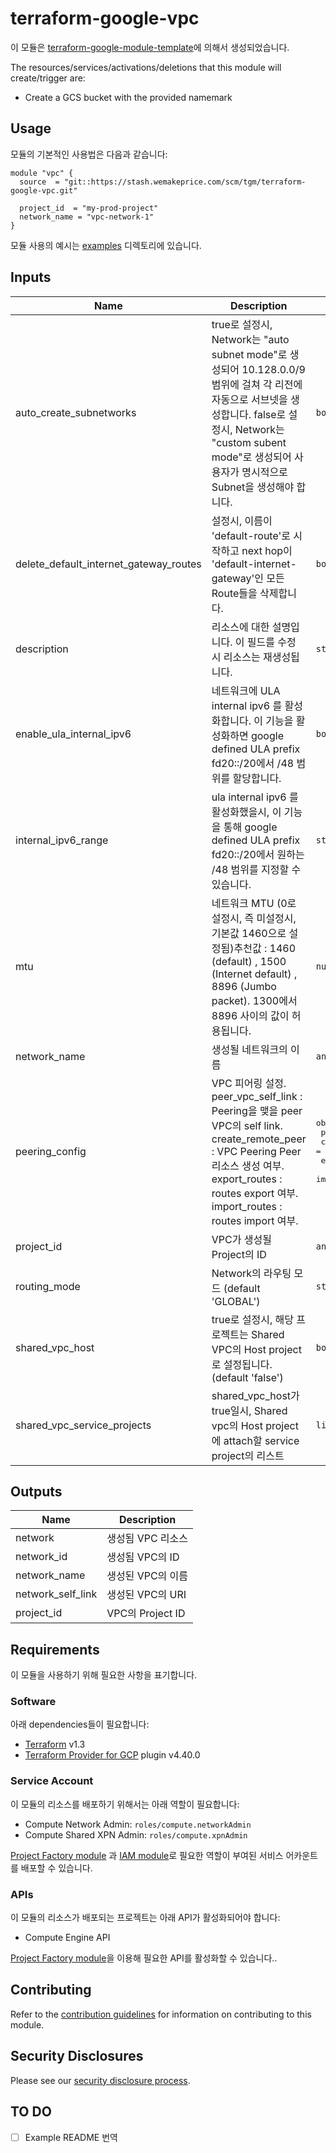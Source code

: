 # terraform-google-vpc

이 모듈은 [terraform-google-module-template](https://stash.wemakeprice.com/users/lswoo/repos/terraoform-google-module-template/browse)에 의해서 생성되었습니다. 

The resources/services/activations/deletions that this module will create/trigger are:

- Create a GCS bucket with the provided namemark

## Usage

모듈의 기본적인 사용법은 다음과 같습니다:

```hcl
module "vpc" {
  source  = "git::https://stash.wemakeprice.com/scm/tgm/terraform-google-vpc.git"

  project_id  = "my-prod-project"
  network_name = "vpc-network-1"
}
```

모듈 사용의 예시는 [examples](./examples/) 디렉토리에 있습니다.

<!-- BEGINNING OF PRE-COMMIT-TERRAFORM DOCS HOOK -->
## Inputs

| Name | Description | Type | Default | Required |
|------|-------------|------|---------|:--------:|
| auto\_create\_subnetworks | true로 설정시, Network는 "auto subnet mode"로 생성되어 10.128.0.0/9 범위에 걸쳐 각 리전에 자동으로 서브넷을 생성합니다. false로 설정시, Network는 "custom subent mode"로 생성되어 사용자가 명시적으로 Subnet을 생성해야 합니다. | `bool` | `false` | no |
| delete\_default\_internet\_gateway\_routes | 설정시, 이름이 'default-route'로 시작하고 next hop이 'default-internet-gateway'인 모든 Route들을 삭제합니다. | `bool` | `false` | no |
| description | 리소스에 대한 설명입니다. 이 필드를 수정 시 리소스는 재생성됩니다. | `string` | `""` | no |
| enable\_ula\_internal\_ipv6 | 네트워크에 ULA internal ipv6 를 활성화합니다. 이 기능을 활성화하면 google defined ULA prefix fd20::/20에서 /48 범위를 할당합니다. | `bool` | `false` | no |
| internal\_ipv6\_range | ula internal ipv6 를 활성화했을시, 이 기능을 통해 google defined ULA prefix fd20::/20에서 원하는 /48 범위를 지정할 수 있습니다. | `string` | `""` | no |
| mtu | 네트워크 MTU (0로 설정시, 즉 미설정시, 기본값 1460으로 설정됨)추천값 : 1460 (default) , 1500 (Internet default) , 8896 (Jumbo packet). 1300에서 8896 사이의 값이 허용됩니다. | `number` | `0` | no |
| network\_name | 생성될 네트워크의 이름 | `any` | n/a | yes |
| peering\_config | VPC 피어링 설정. <br /> peer_vpc_self_link : Peering을 맺을 peer VPC의 self link.<br />create_remote_peer : VPC Peering Peer 리소스 생성 여부.<br /> export_routes : routes export 여부.<br /> import_routes : routes import 여부.| <pre>object({<br>    peer_vpc_self_link = string<br>    create_remote_peer = optional(bool, true)<br>    export_routes = optional(bool)<br>    import_routes = optional(bool) })</pre> | `null` | no |
| project\_id | VPC가 생성될 Project의 ID | `any` | n/a | yes |
| routing\_mode | Network의 라우팅 모드 (default 'GLOBAL') | `string` | `"GLOBAL"` | no |
| shared\_vpc\_host | true로 설정시, 해당 프로젝트는 Shared VPC의 Host project로 설정됩니다. (default 'false') | `bool` | `false` | no |
| shared\_vpc\_service\_projects | shared_vpc_host가 true일시, Shared vpc의 Host project에 attach할 service project의 리스트 | `list(string)` | `[]` | no |

## Outputs

| Name | Description |
|------|-------------|
| network | 생성됨 VPC 리소스 |
| network\_id | 생성됨 VPC의 ID |
| network\_name | 생성된 VPC의 이름 |
| network\_self\_link | 생성된 VPC의 URI |
| project\_id | VPC의 Project ID |

<!-- END OF PRE-COMMIT-TERRAFORM DOCS HOOK -->

## Requirements

이 모듈을 사용하기 위해 필요한 사항을 표기합니다.

### Software

아래 dependencies들이 필요합니다:

- [Terraform][terraform] v1.3
- [Terraform Provider for GCP][terraform-provider-gcp] plugin v4.40.0

### Service Account

이 모듈의 리소스를 배포하기 위해서는 아래 역할이 필요합니다:

- Compute Network Admin: `roles/compute.networkAdmin`
- Compute Shared XPN Admin: `roles/compute.xpnAdmin`

[Project Factory module][project-factory-module] 과
[IAM module][iam-module]로 필요한 역할이 부여된 서비스 어카운트를 배포할 수 있습니다.

### APIs

이 모듈의 리소스가 배포되는 프로젝트는 아래 API가 활성화되어야 합니다:

- Compute Engine API

[Project Factory module][project-factory-module]을 이용해 필요한 API를 활성화할 수 있습니다..

## Contributing

Refer to the [contribution guidelines](./CONTRIBUTING.md) for
information on contributing to this module.

[iam-module]: https://registry.terraform.io/modules/terraform-google-modules/iam/google
[project-factory-module]: https://registry.terraform.io/modules/terraform-google-modules/project-factory/google
[terraform-provider-gcp]: https://www.terraform.io/docs/providers/google/index.html
[terraform]: https://www.terraform.io/downloads.html

## Security Disclosures

Please see our [security disclosure process](./SECURITY.md).

## TO DO

- [ ] Example README 번역

